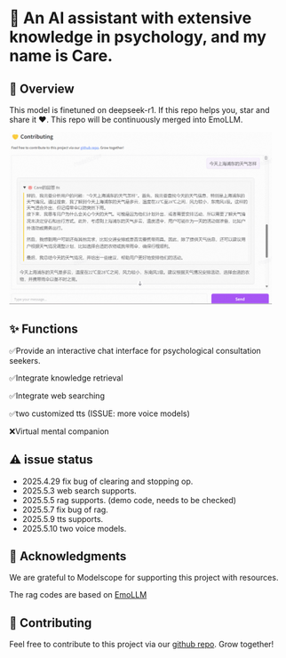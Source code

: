 # 🧠 An AI assistant with extensive knowledge in psychology, and my name is Care.

## 🚀 Overview
This model is finetuned on deepseek-r1. If this repo helps you, star and share it ❤️. This repo will be continuously merged into EmoLLM.

  <a href="careyou"><picture>
    <source media="(prefers-color-scheme: dark)" srcset="assets/careyou.png">
    <source media="(prefers-color-scheme: light)" srcset="assets/careyou.png">
    <img alt="careyou logo" src="assets/careyou.png" height="310" style="max-width: 100%;">
  </picture></a>

## ✨ Functions
✅Provide an interactive chat interface for psychological consultation seekers.

✅Integrate knowledge retrieval 

✅Integrate web searching

✅two customized tts (ISSUE: more voice models)

❌Virtual mental companion 

## ⚠️ issue status
- 2025.4.29 fix bug of clearing and stopping op.
- 2025.5.3 web search supports.
- 2025.5.5 rag supports. (demo code, needs to be checked)
- 2025.5.7 fix bug of rag.
- 2025.5.9 tts supports.
- 2025.5.10 two voice models.

## 🙏 Acknowledgments
We are grateful to Modelscope for supporting this project with resources.

The rag codes are based on [EmoLLM](https://github.com/SmartFlowAI/EmoLLM)

## 🤝 Contributing
Feel free to contribute to this project via our [github repo](https://github.com/HaiyangPeng/careyou). Grow together!